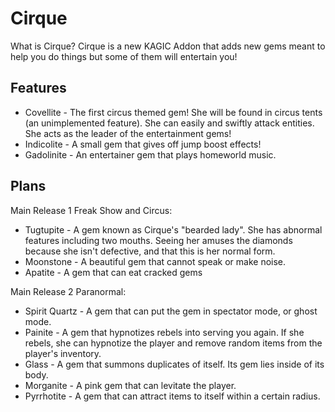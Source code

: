 # Cirque
What is Cirque? Cirque is a new KAGIC Addon that adds new gems meant to help you do things but some of them will entertain you!

## Features
* Covellite - The first circus themed gem! She will be found in circus tents (an unimplemented feature). She can easily and swiftly attack entities. She acts as the leader of the entertainment gems!
* Indicolite - A small gem that gives off jump boost effects!
* Gadolinite - An entertainer gem that plays homeworld music.

## Plans
Main Release 1 Freak Show and Circus:
* Tugtupite - A gem known as Cirque's "bearded lady". She has abnormal features including two mouths. Seeing her amuses the diamonds because she isn't defective, and that this is her normal form.
* Moonstone - A beautiful gem that cannot speak or make noise. 
* Apatite - A gem that can eat cracked gems

Main Release 2 Paranormal:
* Spirit Quartz - A gem that can put the gem in spectator mode, or ghost mode.
* Painite - A gem that hypnotizes rebels into serving you again. If she rebels, she can hypnotize the player and remove random items from the player's inventory.
* Glass - A gem that summons duplicates of itself. Its gem lies inside of its body.
* Morganite - A pink gem that can levitate the player.
* Pyrrhotite - A gem that can attract items to itself within a certain radius.
